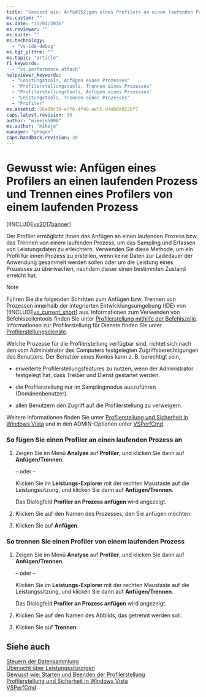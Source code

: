 ```yaml
---
title: "Gewusst wie: Anf&#252;gen eines Profilers an einen laufenden Prozess und Trennen eines Profilers von einem laufenden Prozess | Microsoft Docs"
ms.custom: ""
ms.date: "11/04/2016"
ms.reviewer: ""
ms.suite: ""
ms.technology: 
  - "vs-ide-debug"
ms.tgt_pltfrm: ""
ms.topic: "article"
f1_keywords: 
  - "vs.performance.attach"
helpviewer_keywords: 
  - "Leistungstools, Anfügen eines Prozesses"
  - "Profilerstellungstools, Trennen eines Prozesses"
  - "Profilerstellungstools, Anfügen eines Prozesses"
  - "Leistungstools, Trennen eines Prozesses"
  - "Profiler"
ms.assetid: 56a99c39-e7f6-4f48-ae56-04ab8e022bf7
caps.latest.revision: 30
author: "mikejo5000"
ms.author: "mikejo"
manager: "ghogen"
caps.handback.revision: 30
---
```

# Gewusst wie: Anf&#252;gen eines Profilers an einen laufenden Prozess und Trennen eines Profilers von einem laufenden Prozess
[!INCLUDE[vs2017banner](../code-quality/includes/vs2017banner.md)]

Der Profiler ermöglicht Ihnen das Anfügen an einen laufenden Prozess bzw. das Trennen von einem laufenden Prozess, um das Sampling und Erfassen von Leistungsdaten zu erleichtern.  Verwenden Sie diese Methode, um ein Profil für einen Prozess zu erstellen, wenn keine Daten zur Ladedauer der Anwendung gesammelt werden sollen oder um die Leistung eines Prozesses zu überwachen, nachdem dieser einen bestimmten Zustand erreicht hat.  
  
> [!NOTE]
>  Führen Sie die folgenden Schritten zum Anfügen bzw. Trennen von Prozessen innerhalb der integrierten Entwicklungsumgebung \(IDE\) von [!INCLUDE[vs_current_short](../code-quality/includes/vs_current_short_md.md)] aus.  Informationen zum Verwenden von Befehlszeilentools finden Sie unter [Profilerstellung mithilfe der Befehlszeile](../profiling/using-the-profiling-tools-from-the-command-line.md).  Informationen zur Profilerstellung für Dienste finden Sie unter [Profilerstellungsdienste](../profiling/command-line-profiling-of-services.md).  
  
 Welche Prozesse für die Profilerstellung verfügbar sind, richtet sich nach den vom Administrator des Computers festgelegten Zugriffsberechtigungen des Benutzers.  Der Benutzer eines Kontos kann z. B. berechtigt sein,  
  
-   erweiterte Profilerstellungsfeatures zu nutzen, wenn der Administrator festgelegt hat, dass Treiber und Dienst gestartet werden.  
  
-   die Profilerstellung nur im Samplingmodus auszuführen \(Domänenbenutzer\).  
  
-   allen Benutzern den Zugriff auf die Profilerstellung zu verweigern.  
  
 Weitere Informationen finden Sie unter [Profilerstellung und Sicherheit in Windows Vista](../profiling/profiling-and-windows-vista-security.md) und in den ADMIN\-Optionen unter [VSPerfCmd](../profiling/vsperfcmd.md).  
  
### So fügen Sie einen Profiler an einen laufenden Prozess an  
  
1.  Zeigen Sie im Menü **Analyse** auf **Profiler**, und klicken Sie dann auf **Anfügen\/Trennen**.  
  
     – oder –  
  
     Klicken Sie im **Leistungs\-Explorer** mit der rechten Maustaste auf die Leistungssitzung, und klicken Sie dann auf **Anfügen\/Trennen**.  
  
     Das Dialogfeld **Profiler an Prozess anfügen** wird angezeigt.  
  
2.  Klicken Sie auf den Namen des Prozesses, den Sie anfügen möchten.  
  
3.  Klicken Sie auf **Anfügen**.  
  
### So trennen Sie einen Profiler von einem laufenden Prozess  
  
1.  Zeigen Sie im Menü **Analyse** auf **Profiler**, und klicken Sie dann auf **Anfügen\/Trennen**.  
  
     – oder –  
  
     Klicken Sie im **Leistungs\-Explorer** mit der rechten Maustaste auf die Leistungssitzung, und klicken Sie dann auf **Anfügen\/Trennen**.  
  
     Das Dialogfeld **Profiler an Prozess anfügen** wird angezeigt.  
  
2.  Klicken Sie auf den Namen des Abbilds, das getrennt werden soll.  
  
3.  Klicken Sie auf **Trennen**.  
  
## Siehe auch  
 [Steuern der Datensammlung](../profiling/controlling-data-collection.md)   
 [Übersicht über Leistungssitzungen](../profiling/performance-session-overview.md)   
 [Gewusst wie: Starten und Beenden der Profilerstellung](../profiling/how-to-start-and-end-performance-data-collection.md)   
 [Profilerstellung und Sicherheit in Windows Vista](../profiling/profiling-and-windows-vista-security.md)   
 [VSPerfCmd](../profiling/vsperfcmd.md)